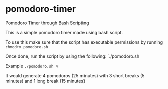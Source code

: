 # pomodoro-timer
Pomodoro Timer through Bash Scripting

This is a simple pomodoro timer made using bash script.

To use this make sure that the script has executable permissions by running
`chmod+x pomodoro.sh`

Once done, run the script by using the following:
`./pomodoro.sh <number of pomodoro>

Example
`./pomodoro.sh 4`

It would generate 4 pomodoros (25 minutes)  with 3 short breaks (5 minutes) and 1 long break (15 minutes)
